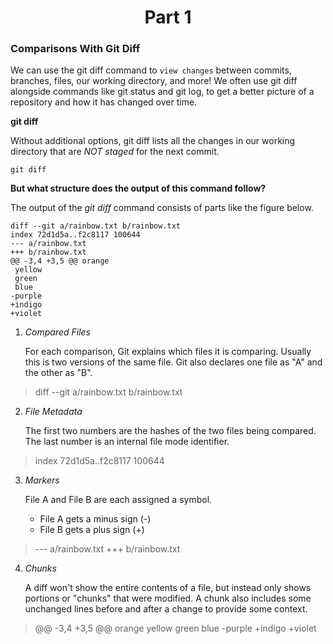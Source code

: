 <h1 align="center">Part 1</h1>


<h3>Comparisons With Git Diff</h3>

We can use the git diff command to `view changes` between commits, branches, files, our working directory, and more!
We often use git diff alongside commands like git status and git log, to get a better picture of a repository and how it has changed over time.

**git diff**

Without additional options, git diff lists all the changes in our working directory that are *NOT staged* for the next commit.

```console
git diff
```

**But what structure does the output of this command follow?**

The output of the *git diff* command consists of parts like the figure below.

```
diff --git a/rainbow.txt b/rainbow.txt
index 72d1d5a..f2c8117 100644
--- a/rainbow.txt
+++ b/rainbow.txt
@@ -3,4 +3,5 @@ orange
 yellow
 green
 blue 
-purple
+indigo
+violet
```

1. *Compared Files*

	For each comparison, Git explains which files it is comparing. Usually this is two versions of the same file.
	Git also declares one file as "A" and the other as "B".

> diff --git a/rainbow.txt b/rainbow.txt

2. *File Metadata*
	
	The first two numbers are the hashes of the two files being compared.  The last number is an internal file mode identifier.
	
> index 72d1d5a..f2c8117 100644

3. *Markers*

	File A and File B are each assigned a symbol.
	- File A gets a minus sign (-)
	- File B gets a plus sign (+)
	
> --- a/rainbow.txt
+++ b/rainbow.txt

4. *Chunks*

	A diff won't show the entire contents of a file, but instead only shows portions or "chunks" that were modified.
	A chunk also includes some unchanged lines before and after a change to provide some context.

> @@ -3,4 +3,5 @@ orange
 yellow
 green
 blue 
-purple
+indigo
+violet



